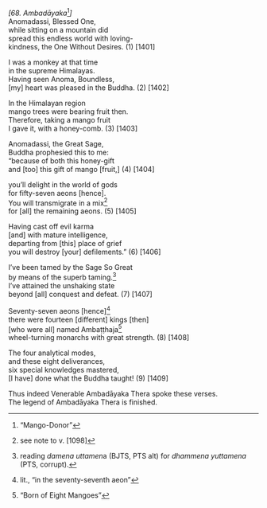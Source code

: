*\[68. Ambadāyaka*[^1]*\]*  
Anomadassi, Blessed One,  
while sitting on a mountain did  
spread this endless world with loving-  
kindness, the One Without Desires. (1) \[1401\]

I was a monkey at that time  
in the supreme Himalayas.  
Having seen Anoma, Boundless,  
\[my\] heart was pleased in the Buddha. (2) \[1402\]

In the Himalayan region  
mango trees were bearing fruit then.  
Therefore, taking a mango fruit  
I gave it, with a honey-comb. (3) \[1403\]

Anomadassi, the Great Sage,  
Buddha prophesied this to me:  
“because of both this honey-gift  
and \[too\] this gift of mango \[fruit,\] (4) \[1404\]

you’ll delight in the world of gods  
for fifty-seven aeons \[hence\].  
You will transmigrate in a mix[^2]  
for \[all\] the remaining aeons. (5) \[1405\]

Having cast off evil karma  
\[and\] with mature intelligence,  
departing from \[this\] place of grief  
you will destroy \[your\] defilements.” (6) \[1406\]

I’ve been tamed by the Sage So Great  
by means of the superb taming.[^3]  
I’ve attained the unshaking state  
beyond \[all\] conquest and defeat. (7) \[1407\]

Seventy-seven aeons \[hence\][^4]  
there were fourteen \[different\] kings \[then\]  
\[who were all\] named Ambaṭṭhaja[^5]  
wheel-turning monarchs with great strength. (8) \[1408\]

The four analytical modes,  
and these eight deliverances,  
six special knowledges mastered,  
\[I have\] done what the Buddha taught! (9) \[1409\]

Thus indeed Venerable Ambadāyaka Thera spoke these verses.  
The legend of Ambadāyaka Thera is finished.

[^1]: “Mango-Donor”

[^2]: see note to v. \[1098\]

[^3]: reading *damena uttamen*a (BJTS, PTS alt) for *dhammena yuttamena*
    (PTS, corrupt).

[^4]: lit., “in the seventy-seventh aeon”

[^5]: “Born of Eight Mangoes”
